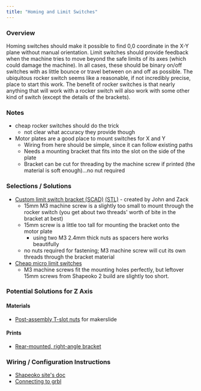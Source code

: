 ```yaml
---
title: "Homing and Limit Switches"
---
```


### Overview

Homing switches should make it possible to find 0,0 coordinate in the X-Y plane without manual orientation. Limit switches should provide feedback when the machine tries to move beyond the safe limits of its axes (which could damage the machine). In all cases, these should be binary on/off switches with as little bounce or travel between on and off as possible. The ubiquitous rocker switch seems like a reasonable, if not incredibly precise, place to start this work. The benefit of rocker switches is that nearly anything that will work with a rocker switch will also work with some other kind of switch (except the details of the brackets).

### Notes

* cheap rocker switches should do the trick
  * not clear what accuracy they provide though
* Motor plates are a good place to mount switches for X and Y
  * Wiring from here should be simple, since it can follow existing paths
  * Needs a mounting bracket that fits into the slot on the side of the plate
  * Bracket can be cut for threading by the machine screw if printed (the material is soft enough)...no nut required

### Selections / Solutions

* [Custom limit switch bracket (SCAD)](cad/limit-switch-bracket.scad) [(STL)](cad/limit-switch-bracket.stl) - created by John and Zack
  * 15mm M3 machine screw is a slightly too small to mount through the rocker switch (you get about two threads' worth of bite in the bracket at best)
  * 15mm screw is a little too tall for mounting the bracket onto the motor plate
    * using two M3 2.4mm thick nuts as spacers here works beautifully
  * no nuts required for fastening; M3 machine screw will cut its own threads through the bracket material
* [Cheap micro limit switches](http://www.amazon.com/gp/product/B00H8TIEHW/ref=oh_aui_detailpage_o00_s00?ie=UTF8&psc=1)
  * M3 machine screws fit the mounting holes perfectly, but leftover 15mm screws from Shapeoko 2 build are slightly too short.

### Potential Solutions for Z Axis

#### Materials

* [Post-assembly T-slot nuts](https://www.inventables.com/technologies/post-assembly-t-slot-nuts) for makerslide

#### Prints

* [Rear-mounted, right-angle bracket](https://www.thingiverse.com/thing:408063)

### Wiring / Configuration Instructions

* [Shapeoko site's doc](http://www.shapeoko.com/wiki/index.php/Home/Limit_Switches)
* [Connecting to grbl](https://github.com/grbl/grbl/wiki/Connecting-Grbl)
